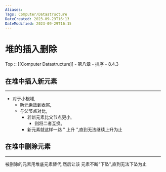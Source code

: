 ```yaml
---
Aliases: 
Tags: Computer/Datastructure 
DateCreated: 2023-09-29T16:13
DateModified: 2023-09-29T16:15
---
```

# 堆的插入删除

Top :: [[Computer Datastructure]] - 第八章 - 排序 - 8.4.3

## 在堆中插入新元素
---
- 对于小根堆,
	- 新元素放到表尾,
	- 与父节点对比,
		- 若新元素比父节点更小,
			- 则将二者互换。
		- 新元素就这样一路 " 上升 ",直到无法继续上升为止

## 在堆中删除元素
---
被删除的元素用堆底元素替代,然后让该
元素不断"下坠",直到无法下坠为止